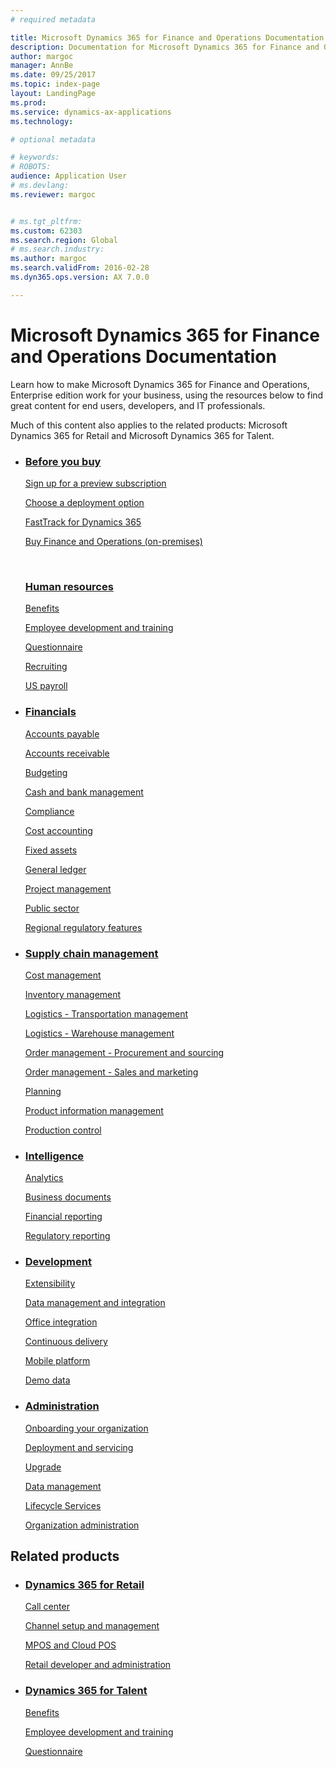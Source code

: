 ```yaml
---
# required metadata

title: Microsoft Dynamics 365 for Finance and Operations Documentation
description: Documentation for Microsoft Dynamics 365 for Finance and Operations, Enterprise edition. 
author: margoc
manager: AnnBe
ms.date: 09/25/2017
ms.topic: index-page
layout: LandingPage
ms.prod: 
ms.service: dynamics-ax-applications
ms.technology: 

# optional metadata

# keywords: 
# ROBOTS: 
audience: Application User
# ms.devlang: 
ms.reviewer: margoc


# ms.tgt_pltfrm: 
ms.custom: 62303
ms.search.region: Global
# ms.search.industry: 
ms.author: margoc
ms.search.validFrom: 2016-02-28
ms.dyn365.ops.version: AX 7.0.0

---
```


# Microsoft Dynamics 365 for Finance and Operations Documentation

Learn how to make Microsoft Dynamics 365 for Finance and Operations, Enterprise edition work for your business, using the resources below to find great content for end users, developers, and IT professionals. 

Much of this content also applies to the related products: Microsoft Dynamics 365 for Retail and Microsoft Dynamics 365 for Talent. 

<div id="main" class="v2">

<ul class="panelContent cardsF">
    <li>
        <div class="cardSize">
            <div class="cardPadding">
                <div class="card">
                    <div class="cardImageOuter">
                        <!-- <div class="cardImage">
                            <img src="/media/common/i_get-started.svg" alt="Get started icon" />
                        </div>-->
                    </div>
                    <div class="cardText">
                        <h3><a href="../unified-operations/fin-and-ops/get-started/before-you-buy">Before you buy</a></h3>
                        <p><a href="../unified-operations/dev-itpro/dev-tools/sign-up-preview-subscription">Sign up for a preview subscription</a></p>
                        <p><a href="../unified-operations/dev-itpro/deployment/choose-deployment-type">Choose a deployment option</a></p>
                        <p><a href="../unified-operations/fin-and-ops/get-started/fasttrack-dynamics-365-overview">FastTrack for Dynamics 365</a></p>
                        <p><a href="../unified-operations/fin-and-ops/get-started/purchase-on-premises">Buy Finance and Operations (on-premises)</a></p>
                        <br>
                        <H3><a href="fin-and-ops/hr/hr-landing-page">Human resources</a></h3>
<p><a href="../talent/manage-benefit-program">Benefits</a></p>
<p><a href="../talent/performance-management-overview">Employee development and training</a></p>
<p><a href="../talent/questionnaires">Questionnaire</a></p></p>
<p><a href="/../fin-and-ops/hr/manage-recruiting-process">Recruiting</a></p>
<p><a href="/../fin-and-ops/hr/localizations/noam-usa-payroll">US payroll</a>
                </div>
                </div>
            </div>
        </div>
    </li>
    <li>
        <div class="cardSize">
            <div class="cardPadding">
                <div class="card">
                    <div class="cardImageOuter">
                        <!-- <div class="cardImage">
                            <img src="/media/common/i_management.svg" alt="Design icon" />
                        </div>-->
                    </div>
                    <div class="cardText">
                        <h3><a href="../unified-operations/financials/index">Financials</a></h3>
<p><a href="../unified-operations/financials/accounts-payable/accounts-payable">Accounts payable</a></p>
<p><a href="../unified-operations/financials/accounts-receivable/accounts-receivable">Accounts receivable</a></p>
<p><a href="../unified-operations/financials/budgeting/budgeting-overview">Budgeting</a></p>
<p><a href="../unified-operations/financials/cash-bank-management/cash-bank-management">Cash and bank management</a></p>
<p><a href="../unified-operations/financials/general-ledger/audit-policy-rules">Compliance</a></p>
<p><a href="../unified-operations/financials/cost-accounting/cost-accounting-home-page">Cost accounting</a></p>
<p><a href="../unified-operations/financials/fixed-assets/fixed-assets">Fixed assets</a></p>
<p><a href="../unified-operations/financials/general-ledger/general-ledger">General ledger</a></p>
<p><a href="../unified-operations/financials/project-management/overview-project-management-accounting">Project management</a></p>
<p><a href="../unified-operations/financials/public-sector/public-sector-functionality">Public sector</a></p>
<p><a href="../unified-operations/dev-itpro/lcs-solutions/country-region">Regional regulatory features</a></p>
                    </div>
                </div>
            </div>
        </div>
    </li>
    <li>
        <div class="cardSize">
            <div class="cardPadding">
                <div class="card">
                  <div class="cardImageOuter">
                        <!--<div class="cardImage">
                            <img src="/media/common/i_upgrade.svg" alt="Publish icon" />
                        </div>-->
                    </div>
                    <div class="cardText">
<h3><a href="../unified-operations/supply-chain/index">Supply chain management</a></h3>
<p><a href="../unified-operations/supply-chain/cost-management/costing-sheets">Cost management</a></p>
<p><a href="../unified-operations/supply-chain/inventory/inventory-locations">Inventory management</a></p>
<p><a href="../unified-operations/supply-chain/transportation/transportation-management-overview">Logistics - Transportation management</a></p>
<p><a href="../unified-operations/supply-chain/warehousing/warehouse-configuration">Logistics - Warehouse management</a></p>
<p><a href="../unified-operations/supply-chain/procurement/procurement-sourcing-overview">Order management - Procurement and sourcing</a></p>
<p><a href="../unified-operations/supply-chain/sales-marketing/overview-sales-marketing">Order management - Sales and marketing</a></p>
<p><a href="../unified-operations/supply-chain/master-planning/master-plans">Planning</a></p>
<p><a href="../unified-operations/supply-chain/pim/product-information">Product information management</a></p>
<p><a href="../unified-operations/supply-chain/production-control/create-production-orders">Production control</a></p>
                    </div>
                </div>
            </div>
        </div>
    </li>
    <li>
        <div class="cardSize">
            <div class="cardPadding">
                <div class="card">
                    <div class="cardImageOuter">
                        <!--<div class="cardImage">
                            <img src="/media/common/i_api-reference.svg" alt="API Ref icon" />
                        </div>-->
                    </div>
                    <div class="cardText">
<h3><a href="../unified-operations/dev-itpro/analytics/information-access-reporting">Intelligence</a></h3>
<p><a href="../unified-operations/dev-itpro/analytics/analytics">Analytics</a></p>
<p><a href="../unified-operations/dev-itpro/analytics/document-reporting-services">Business documents</a></p>
<p><a href="../unified-operations/dev-itpro/analytics/financial-reporting-intro">Financial reporting</a></p>
<p><a href="../unified-operations/dev-itpro/analytics/general-electronic-reporting">Regulatory reporting</a></p>
                    </div>
                </div>
            </div>
        </div>
    </li>
    <li>
        <div class="cardSize">
            <div class="cardPadding">
                <div class="card">
                    <div class="cardImageOuter">
                        <!--<div class="cardImage">
                            <img src="/media/common/i_multi-connect.svg" alt="Related links icon" />
                        </div>-->
                    </div>
                    <div class="cardText">
                       <h3><a href="../unified-operations/dev-itpro/dev-tools/developer-home-page">Development</h3>
<p><a href="../unified-operations/dev-itpro/extensibility/extensibility-home-page">Extensibility</a></p>
<p><a href="../unified-operations/dev-itpro/data-entities/data-entities">Data management and integration</a></p>
<p><a href="../unified-operations/dev-itpro/office-integration/office-integration">Office integration</a></p>
<p><a href="../unified-operations/dev-itpro/dev-tools/continuous-delivery-home-page">Continuous delivery</a></p>
<p><a href="../unified-operations/dev-itpro/mobile-apps/platform/mobile-platform-home-page">Mobile platform</a></p>
<p><a href="../unified-operations/fin-and-ops/get-started/demo-data">Demo data</a></p>
                    </div>
                </div>
            </div>
        </div>
    </li>
        <li>
        <div class="cardSize">
            <div class="cardPadding">
                <div class="card">
                    <div class="cardImageOuter">
                        <!--<div class="cardImage">
                            <img src="/media/common/i_multi-connect.svg" alt="Related links icon" />
                        </div>-->
                    </div>
                    <div class="cardText">
<h3><a href="../unified-operations/dev-itpro/sysadmin/system-administration-home-page">Administration</h3>
<p><a href="../unified-operations/fin-and-ops/get-started/onboarding-home">Onboarding your organization</a></p>
<p><a href="../unified-operations/dev-itpro/deployment/deploy-demo-environment">Deployment and servicing</a></p>
<p><a href="../unified-operations/dev-itpro/migration-upgrade/upgrade-home-page">Upgrade</a></p>
<p><a href="../unified-operations/dev-itpro/data-entities/data-management-integration-data-entity">Data management</a></p>
<p><a href="../unified-operations/dev-itpro/lifecycle-services/lcs">Lifecycle Services</a></p>
<p><a href="../unified-operations/fin-and-ops/organization-administration/organization-administration-home-page">Organization administration</a></p>
                    </div>
                </div>
            </div>
        </div>
    </li>
</ul>

<h2>Related products</h2>

<ul class="panelContent cardsF">
    <li>
        <div class="cardSize">
            <div class="cardPadding">
                <div class="card">
                    <div class="cardImageOuter">
                        <!--<div class="cardImage">
                            <img src="/media/common/i_multi-connect.svg" alt="Related links icon" />
                        </div>-->
                    </div>
                    <div class="cardText">
<h3><a href="../retail/index">Dynamics 365 for Retail</a></h3>
<p><a href="../retail/call-center-functionality">Call center</p>
<p><a href="../retail/define-maintain-retail-channels">Channel setup and management</p>
<p><a href="../retail/retail-peripherals-overview">MPOS and Cloud POS</p>
<p><a href="../retail/dev-itpro/dev-retail-home-page">Retail developer and administration</p>
                    </div>
                </div>
            </div>
        </div>
    </li>
    <li>
        <div class="cardSize">
            <div class="cardPadding">
                <div class="card">
                    <div class="cardImageOuter">
                        <!--<div class="cardImage">
                            <img src="/media/common/i_multi-connect.svg" alt="Related links icon" />
                        </div>-->
                    </div>
                    <div class="cardText">
<h3><a href="../talent/index">Dynamics 365 for Talent</a></h3>
<p><a href="../talent/manage-benefit-program">Benefits</a></p>
<p><a href="../talent/performance-management-overview">Employee development and training</a></p>
<p><a href="../talent/questionnaires">Questionnaire</a></p>
                    </div>
                </div>
            </div>
        </div>
    </li>

</ul>
